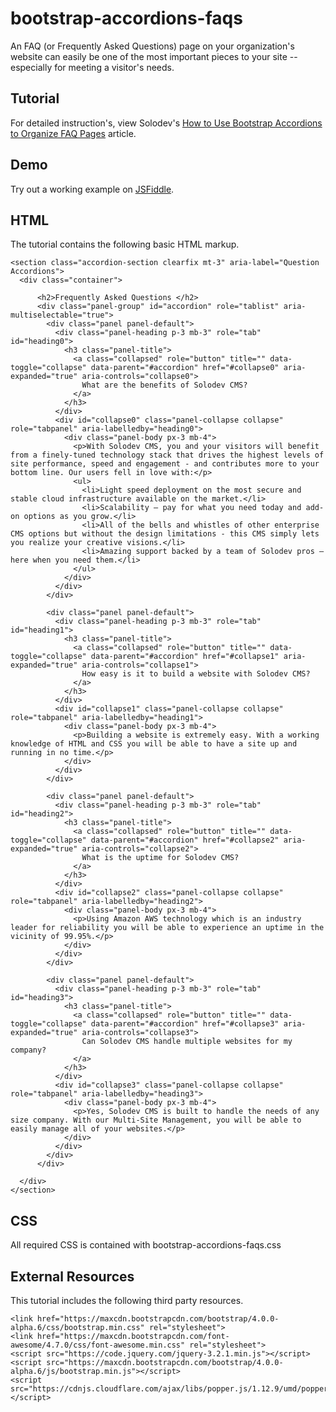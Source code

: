 # bootstrap-accordions-faqs

An FAQ (or Frequently Asked Questions) page on your organization's website can easily be one of the most important pieces to your site -- especially for meeting a visitor's needs.

## Tutorial		  
For detailed instruction's, view Solodev's [How to Use Bootstrap Accordions to Organize FAQ Pages](https://www.solodev.com/blog/how-to-use-bootstrap-accordions-to-organize-faq-pages.stml) article.
 
## Demo
  		  
Try out a working example on [JSFiddle](https://jsfiddle.net/solodev/fop26hwm/).

## HTML

The tutorial contains the following basic HTML markup.

```
<section class="accordion-section clearfix mt-3" aria-label="Question Accordions">
  <div class="container">
  
	  <h2>Frequently Asked Questions </h2>
	  <div class="panel-group" id="accordion" role="tablist" aria-multiselectable="true">
		<div class="panel panel-default">
		  <div class="panel-heading p-3 mb-3" role="tab" id="heading0">
			<h3 class="panel-title">
			  <a class="collapsed" role="button" title="" data-toggle="collapse" data-parent="#accordion" href="#collapse0" aria-expanded="true" aria-controls="collapse0">
				What are the benefits of Solodev CMS?
			  </a>
			</h3>
		  </div>
		  <div id="collapse0" class="panel-collapse collapse" role="tabpanel" aria-labelledby="heading0">
			<div class="panel-body px-3 mb-4">
			  <p>With Solodev CMS, you and your visitors will benefit from a finely-tuned technology stack that drives the highest levels of site performance, speed and engagement - and contributes more to your bottom line. Our users fell in love with:</p>
			  <ul>
				<li>Light speed deployment on the most secure and stable cloud infrastructure available on the market.</li>
				<li>Scalability – pay for what you need today and add-on options as you grow.</li>
				<li>All of the bells and whistles of other enterprise CMS options but without the design limitations - this CMS simply lets you realize your creative visions.</li>
				<li>Amazing support backed by a team of Solodev pros – here when you need them.</li>
			  </ul>
			</div>
		  </div>
		</div>
		
		<div class="panel panel-default">
		  <div class="panel-heading p-3 mb-3" role="tab" id="heading1">
			<h3 class="panel-title">
			  <a class="collapsed" role="button" title="" data-toggle="collapse" data-parent="#accordion" href="#collapse1" aria-expanded="true" aria-controls="collapse1">
				How easy is it to build a website with Solodev CMS?
			  </a>
			</h3>
		  </div>
		  <div id="collapse1" class="panel-collapse collapse" role="tabpanel" aria-labelledby="heading1">
			<div class="panel-body px-3 mb-4">
			  <p>Building a website is extremely easy. With a working knowledge of HTML and CSS you will be able to have a site up and running in no time.</p>
			</div>
		  </div>
		</div>
		
		<div class="panel panel-default">
		  <div class="panel-heading p-3 mb-3" role="tab" id="heading2">
			<h3 class="panel-title">
			  <a class="collapsed" role="button" title="" data-toggle="collapse" data-parent="#accordion" href="#collapse2" aria-expanded="true" aria-controls="collapse2">
				What is the uptime for Solodev CMS?
			  </a>
			</h3>
		  </div>
		  <div id="collapse2" class="panel-collapse collapse" role="tabpanel" aria-labelledby="heading2">
			<div class="panel-body px-3 mb-4">
			  <p>Using Amazon AWS technology which is an industry leader for reliability you will be able to experience an uptime in the vicinity of 99.95%.</p>
			</div>
		  </div>
		</div>
		
		<div class="panel panel-default">
		  <div class="panel-heading p-3 mb-3" role="tab" id="heading3">
			<h3 class="panel-title">
			  <a class="collapsed" role="button" title="" data-toggle="collapse" data-parent="#accordion" href="#collapse3" aria-expanded="true" aria-controls="collapse3">
				Can Solodev CMS handle multiple websites for my company?
			  </a>
			</h3>
		  </div>
		  <div id="collapse3" class="panel-collapse collapse" role="tabpanel" aria-labelledby="heading3">
			<div class="panel-body px-3 mb-4">
			  <p>Yes, Solodev CMS is built to handle the needs of any size company. With our Multi-Site Management, you will be able to easily manage all of your websites.</p>
			</div>
		  </div>
		</div>
	  </div>
  
  </div>
</section>
```

## CSS

All required CSS is contained with bootstrap-accordions-faqs.css


## External Resources

This tutorial includes the following third party resources.

```
<link href="https://maxcdn.bootstrapcdn.com/bootstrap/4.0.0-alpha.6/css/bootstrap.min.css" rel="stylesheet">
<link href="https://maxcdn.bootstrapcdn.com/font-awesome/4.7.0/css/font-awesome.min.css" rel="stylesheet">
<script src="https://code.jquery.com/jquery-3.2.1.min.js"></script>
<script src="https://maxcdn.bootstrapcdn.com/bootstrap/4.0.0-alpha.6/js/bootstrap.min.js"></script>
<script src="https://cdnjs.cloudflare.com/ajax/libs/popper.js/1.12.9/umd/popper.min.js"></script>
```

